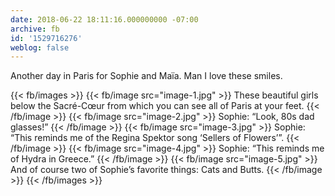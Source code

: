 ```yaml
---
date: 2018-06-22 18:11:16.000000000 -07:00
archive: fb
id: '1529716276'
weblog: false
---
```


Another day in Paris for Sophie and Maïa. Man I love these smiles.

{{< fb/images >}}
{{< fb/image src="image-1.jpg" >}}
These beautiful girls below the Sacré-Cœur from which you can see all of Paris at your feet.
{{< /fb/image >}}
{{< fb/image src="image-2.jpg" >}}
Sophie: “Look, 80s dad glasses!”
{{< /fb/image >}}
{{< fb/image src="image-3.jpg" >}}
Sophie: “This reminds me of the Regina Spektor song ‘Sellers of Flowers’”.
{{< /fb/image >}}
{{< fb/image src="image-4.jpg" >}}
Sophie: “This reminds me of Hydra in Greece.”
{{< /fb/image >}}
{{< fb/image src="image-5.jpg" >}}
And of course two of Sophie’s favorite things: Cats and Butts.
{{< /fb/image >}}
{{< /fb/images >}}
